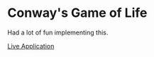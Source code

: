 # Conway's Game of Life

Had a lot of fun implementing this.

<span>
  <a href="https://conway-game-of-life-nine.vercel.app/">Live Application</a>
</span>
